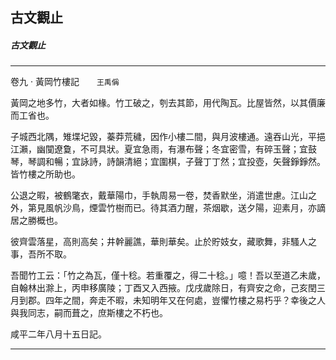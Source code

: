 

## 古文觀止

##### 古文觀止

* * *

卷九 ‧ 黃岡竹樓記　　`王禹偁`

黃岡之地多竹，大者如椽。竹工破之，刳去其節，用代陶瓦。比屋皆然，以其價廉而工省也。

子城西北隅，雉堞圮毀，蓁莽荒穢，因作小樓二間，與月波樓通。遠吞山光，平挹江瀨，幽闃遼敻，不可具狀。夏宜急雨，有瀑布聲；冬宜密雪，有碎玉聲；宜鼓琴，琴調和暢；宜詠詩，詩韻清絕；宜圍棋，子聲丁丁然；宜投壺，矢聲錚錚然。皆竹樓之所助也。

公退之暇，被鶴氅衣，戴華陽巾，手執周易一卷，焚香默坐，消遣世慮。江山之外，第見風帆沙鳥，煙雲竹樹而已。待其酒力醒，茶烟歇，送夕陽，迎素月，亦謫居之勝概也。

彼齊雲落星，高則高矣；井幹麗譙，華則華矣。止於貯妓女，藏歌舞，非騷人之事，吾所不取。

吾聞竹工云：「竹之為瓦，僅十稔。若重覆之，得二十稔。」噫！吾以至道乙未歲，自翰林出滁上，丙申移廣陵；丁酉又入西掖。戊戌歲除日，有齊安之命，己亥閏三月到郡。四年之間，奔走不暇，未知明年又在何處，豈懼竹樓之易朽乎？幸後之人與我同志，嗣而葺之，庶斯樓之不朽也。

咸平二年八月十五日記。

* * *

